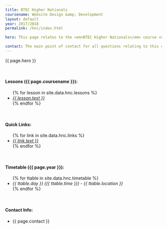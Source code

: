 ```yaml
---
title: BTEC Higher Nationals
coursename: Website Design &amp; Development
layout: default
year: 2017/2018
permalink: /hnc/index.html

hero: This page relates to the <em>BTEC Higher Nationals</em> course <em>Website Design &amp; Development</em> course running at Bridgend College during the academic year 2017/2018. Course notes and program files will be available to download here and will be updated as new material is added. Comments and questions welcome at any time.

contact: The main point of contact for all questions relating to this course will be <a href="/contact" target="_blank">Scott Morgan</a> (<a href="mailto:MorganSN@cardiff.ac.uk" target="_blank">MorganSN@cardiff.ac.uk</a>). Support will be provided via e-mail or during class.
---
```


<p>{{ page.hero }}</p>
<br/>

<h4>Lessons ({{ page.coursename }}):</h4>
<ul>
  {% for lesson in site.data.hnc.lessons %}
    <li><a href="{{ lesson.url }}"><em>{{ lesson.text }}</em></a></li>
  {% endfor %}
</ul> 
<br/>

<h4>Quick Links:</h4>
<ul>
  {% for link in site.data.hnc.links %}
    <li><a href="{{ link.url }}" target="_blank"><em>{{ link.text }}</em></a></li>
  {% endfor %}
</ul>
<br/>

<h4>Timetable ({{ page.year }}):</h4>
<ul>
  {% for ttable in site.data.hnc.timetable %}
    <li><em>{{ ttable.day }} ({{ ttable.time }}) - {{ ttable.location }}</em></li>
  {% endfor %}
</ul>
<br/>

<h4>Contact Info:</h4>
<ul>
  <li>{{ page.contact }}</li>
</ul>
